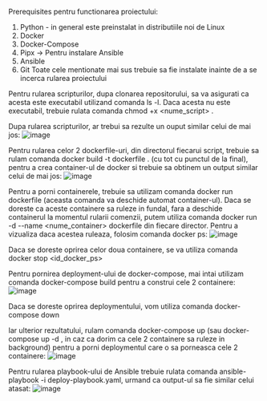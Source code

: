 Prerequisites pentru functionarea proiectului:
   1. Python - in general este preinstalat in distributiile noi de Linux
   2. Docker
   3. Docker-Compose 
   4. Pipx -> Pentru instalare Ansible
   5. Ansible
   6. Git
Toate cele mentionate mai sus trebuie sa fie instalate inainte de a se incerca rularea proiectului

Pentru rularea scripturilor, dupa clonarea repositorului, sa va asigurati ca acesta este executabil utilizand comanda ls -l.
Daca acesta nu este executabil, trebuie rulata comanda chmod +x <nume_script> .

Dupa rularea scripturilor, ar trebui sa rezulte un ouput similar celui de mai jos:
![image](https://github.com/user-attachments/assets/75d5739c-db48-4923-b417-ef7ce150083d)

Pentru rularea celor 2 dockerfile-uri, din directorul fiecarui script, trebuie sa rulam comanda docker build -t dockerfile . (cu tot cu punctul de la final), pentru a crea container-ul de docker si trebuie sa obtinem un output similar celui de mai jos: 
![image](https://github.com/user-attachments/assets/62f829bc-164a-4a44-b324-e6ef090c1fc7)

Pentru a porni containerele, trebuie sa utilizam comanda docker run dockerfile (aceasta comanda va deschide automat container-ul). Daca se doreste ca aceste containere sa ruleze in fundal, fara a deschide containerul la momentul rularii comenzii, putem utiliza comanda docker run -d --name <nume_container> dockerfile din fiecare director. 
Pentru a vizualiza daca acestea ruleaza, folosim comanda docker ps:
![image](https://github.com/user-attachments/assets/a024e659-c99f-4143-95db-778dd588fb9e)

Daca se doreste oprirea celor doua containere, se va utiliza comanda docker stop <id_docker_ps>

Pentru pornirea deployment-ului de docker-compose, mai intai utilizam comanda docker-compose build pentru a construi cele 2 containere:
![image](https://github.com/user-attachments/assets/d7547f0d-be61-4f85-bad4-33951b383a3c)

Daca se doreste oprirea deploymentului, vom utiliza comanda docker-compose down

Iar ulterior rezultatului, rulam comanda docker-compose up (sau docker-compose up -d , in caz ca dorim ca cele 2 containere sa ruleze in background) pentru a porni deploymentul care o sa porneasca cele 2 containere:
![image](https://github.com/user-attachments/assets/11a01a0b-3152-42d8-8753-5dd54ed7c896)

Pentru rularea playbook-ului de Ansible trebuie rulata comanda ansible-playbook -i deploy-playbook.yaml, urmand ca output-ul sa fie similar celui atasat:
![image](https://github.com/user-attachments/assets/fde940bd-0e66-499f-bd3c-28522ad7496b)






